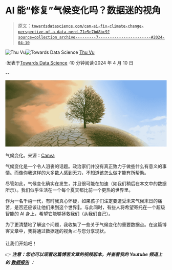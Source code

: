 # AI 能“修复”气候变化吗？数据迷的视角

> 原文：[`towardsdatascience.com/can-ai-fix-climate-change-perspective-of-a-data-nerd-71e5e7bd8bc9?source=collection_archive---------7-----------------------#2024-04-10`](https://towardsdatascience.com/can-ai-fix-climate-change-perspective-of-a-data-nerd-71e5e7bd8bc9?source=collection_archive---------7-----------------------#2024-04-10)

[](https://medium.com/@vuthihienthu.ueb?source=post_page---byline--71e5e7bd8bc9--------------------------------)![Thu Vu](https://medium.com/@vuthihienthu.ueb?source=post_page---byline--71e5e7bd8bc9--------------------------------)[](https://towardsdatascience.com/?source=post_page---byline--71e5e7bd8bc9--------------------------------)![Towards Data Science](https://towardsdatascience.com/?source=post_page---byline--71e5e7bd8bc9--------------------------------) [Thu Vu](https://medium.com/@vuthihienthu.ueb?source=post_page---byline--71e5e7bd8bc9--------------------------------)

·发表于[Towards Data Science](https://towardsdatascience.com/?source=post_page---byline--71e5e7bd8bc9--------------------------------) ·10 分钟阅读·2024 年 4 月 10 日

--

![](img/c16cacf9c2c831739d7c58f5d6cfd86e.png)

气候变化。来源：[Canva](https://www.canva.com/)

气候变化是一个令人沮丧的话题。政治家们并没有真正致力于做些什么有意义的事情。而像你我这样的大多数人感到无力，不知道该怎么做才能有所帮助。

尽管如此，气候变化确实在发生，并且很可能在加速（如我们稍后在本文中的数据所示）。我们似乎生活在一个每个夏天都比前一个更热的世界里。

作为一名千禧一代，有时我真心怀疑，如果孩子们注定要遭受未来气候末日的痛苦，是否还应该让他们来到这个世界🤔。与此同时，有些人将希望寄托在一个超级智能的 AI 身上，希望它能够拯救我们（从我们自己）。

为了更清楚地了解这个问题，我收集了一些关于气候变化的重要数据点。在这篇博客文章中，我将通过数据迷的视角📈与您分享现状。

让我们开始吧！

👉 ***注意：您也可以观看这篇博客文章的视频版本，并查看我的 Youtube 频道上的*** [***数据报告***](https://datalore.jetbrains.com/report/static/39nuxPZsmiuCJJHSNCaD4t/Jraapd4EZO5hBmHdCfWdxz) ***：***

